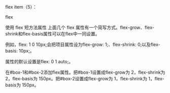 
flex item（5）：

flex

使用 flex 短方法属性
上面几个 flex 属性有一个简写方式。flex-grow、flex-shrink和flex-basis属性可以在flex中一同设置。

例如，flex: 1 0 10px;会把项目属性设为flex-grow: 1;、flex-shrink: 0;以及flex-basis: 10px;。

属性的默认设置是flex: 0 1 auto;。


在#box-1和#box-2添加flex属性。把#box-1设置成flex-grow为 2，flex-shrink为 2，flex-basis为 150px。把#box-2设置成flex-grow为 1，flex-shrink为 1，flex-basis为 150px。